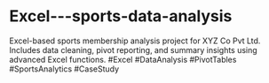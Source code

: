 # Excel---sports-data-analysis
Excel-based sports membership analysis project for XYZ Co Pvt Ltd. Includes data cleaning, pivot reporting, and summary insights using advanced Excel functions. #Excel #DataAnalysis #PivotTables #SportsAnalytics #CaseStudy
